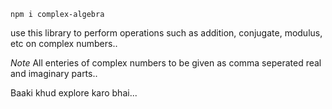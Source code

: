 ```
npm i complex-algebra
```

use this library to perform operations such as addition, conjugate, modulus, etc on complex numbers..

*Note*
All enteries of complex numbers to be given as comma seperated real and imaginary parts..

Baaki khud explore karo bhai...
